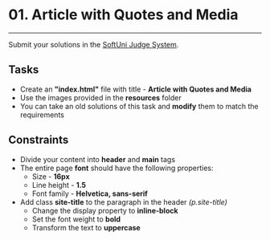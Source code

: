 # 01. Article with Quotes and Media
------

Submit your solutions in the [SoftUni Judge System](https://judge.softuni.bg/Contests/1237/Position-and-Float).

## Tasks
 * Create an **"index.html"** file with title - **Article with Quotes and Media**
 * Use the images provided in the **resources** folder
 * You can take an old solutions of this task and **modify** them to match the requirements

## Constraints
* Divide your content into **header** and **main** tags
 * The entire page **font** should have the following properties:
	* Size - **16px** 
	* Line height - **1.5**
	* Font family - **Helvetica, sans-serif**
 * Add class **site-title** to the paragraph in the header *(p.site-title)*
	* Change the display property to **inline-block**
	* Set the font weight to **bold**
	* Transform the text to **uppercase**